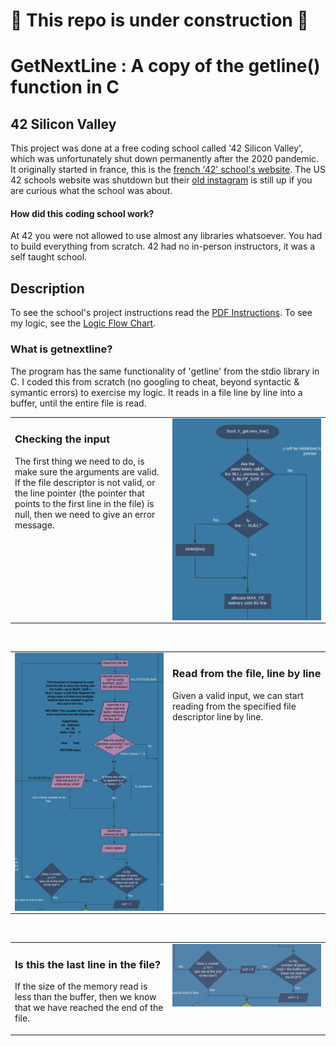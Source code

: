 # 🚧 This repo is under construction 🚧
# GetNextLine : A copy of the getline() function in C 

## 42 Silicon Valley
This project was done at a free coding school called '42 Silicon Valley', which was unfortunately shut down permanently after the 2020 pandemic. It originally started in france, this is the [french '42' school's website](https://42.fr/en/homepage/). The US 42 schools website was shutdown but their [old instagram](https://www.instagram.com/42siliconvalley/?hl=en) is still up if you are curious what the school was about.

#### How did this coding school work?
At 42 you were not allowed to use almost any libraries whatsoever. You had to build everything from scratch. 42 had no in-person instructors, it was a self taught school.

## Description 

To see the school's project instructions read the [PDF Instructions](https://github.com/wesleyZero/Get_Next_Line_42SiliconValley/blob/main/README_RESOURCES/get_next_line.pdf). To see my logic, see the [Logic Flow Chart](https://github.com/wesleyZero/Get_Next_Line_42SiliconValley/blob/main/README_RESOURCES/Get_next_line_FLOWCHART.pdf).

### What is getnextline? 
 The program has the same functionality of 'getline' from the stdio library in C. I coded this from scratch (no googling to cheat, beyond syntactic & symantic errors) to exercise my logic. It reads in a file line by line into a buffer, until the entire file is read. 



<table><tr><td valign="top" width="50%">



### Checking the input  
The first thing we need to do, is make sure the arguments are valid. If the file descriptor is not valid, or the line pointer (the pointer that points to the first line in the file) is null, then we need to give an error message.   


</td><td valign="top" width="50%">

<img src="https://github.com/wesleyZero/Get_Next_Line_42SiliconValley/blob/main/README_RESOURCES/Flow_0.png?raw=true" align="left" style="width: 100%" />  


</td></tr></table>
<br />

<table><tr><td valign="top" width="50%">

<img src="https://github.com/wesleyZero/Get_Next_Line_42SiliconValley/blob/main/README_RESOURCES/flow_1.png?raw=true" align="left" style="width: 100%" />  


</td><td valign="top" width="50%">



### Read from the file, line by line  
Given a valid input, we can start reading from the specified file descriptor line by line.   


</td></tr></table>  

<br/>  

<table><tr><td valign="top" width="50%">



### Is this the last line in the file?   
If the size of the memory read is less than the buffer, then we know that we have reached the end of the file.    


</td><td valign="top" width="50%">

<img src="https://github.com/wesleyZero/Get_Next_Line_42SiliconValley/blob/main/README_RESOURCES/flow_3.png?raw=true" align="left" style="width: 100%" />  


</td></tr></table>
<br />





